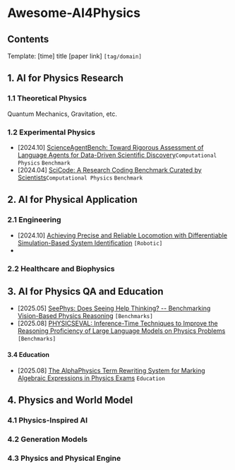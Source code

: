 # Awesome-AI4Physics
## Contents

 Template: [time] title [paper link] `[tag/domain]`

## 1. AI for Physics Research

### 1.1 Theoretical Physics​

Quantum Mechanics, Gravitation, etc.


### 1.2 Experimental Physics​
- [2024.10] [ScienceAgentBench: Toward Rigorous Assessment of Language Agents for Data-Driven Scientific Discovery](https://arxiv.org/pdf/2410.05080)`Computational Physics` `Benchmark`
- [2024.04] [SciCode: A Research Coding Benchmark Curated by Scientists](https://arxiv.org/abs/2407.13168)`Computational Physics` `Benchmark`

## 2. AI for Physical Application

### 2.1 Engineering​
- [2024.10] [Achieving Precise and Reliable Locomotion with Differentiable Simulation-Based System Identification](https://arxiv.org/html/2508.04696v1) `[Robotic]`
- 
### 2.2 Healthcare and Biophysics​


## 3. AI for Physics QA and Education

- [2025.05] [SeePhys: Does Seeing Help Thinking? -- Benchmarking Vision-Based Physics Reasoning](https://arxiv.org/abs/2505.19099) `[Benchmarks]`
- [2025.08] [PHYSICSEVAL: Inference-Time Techniques to Improve the Reasoning Proficiency of Large Language Models on Physics Problems](https://arxiv.org/pdf/2508.00079) `[Benchmarks]`


#### 3.4 Education
- [2025.08] [The AlphaPhysics Term Rewriting System for Marking Algebraic Expressions in Physics Exams](https://arxiv.org/pdf/2507.18337) `Education` 


## 4. Physics and World Model

### 4.1 Physics-Inspired AI​


### 4.2 Generation Models


### 4.3 Physics and Physical Engine
